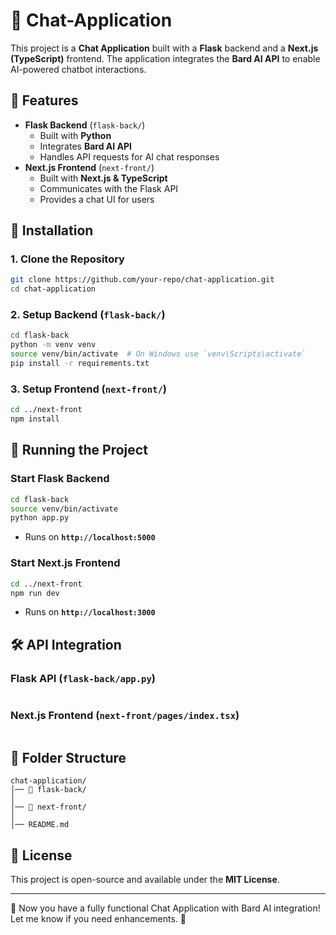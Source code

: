 # 💬 Chat-Application

This project is a **Chat Application** built with a **Flask** backend and a **Next.js (TypeScript)** frontend. The application integrates the **Bard AI API** to enable AI-powered chatbot interactions.

## 🚀 Features

- **Flask Backend** (`flask-back/`)
  - Built with **Python**
  - Integrates **Bard AI API**
  - Handles API requests for AI chat responses
- **Next.js Frontend** (`next-front/`)
  - Built with **Next.js & TypeScript**
  - Communicates with the Flask API
  - Provides a chat UI for users

## 💂️ Installation  

### 1. Clone the Repository
```sh
git clone https://github.com/your-repo/chat-application.git
cd chat-application
```

### 2. Setup Backend (`flask-back/`)
```sh
cd flask-back
python -m venv venv
source venv/bin/activate  # On Windows use `venv\Scripts\activate`
pip install -r requirements.txt
```

### 3. Setup Frontend (`next-front/`)
```sh
cd ../next-front
npm install
```

## 💪 Running the Project  

### Start Flask Backend
```sh
cd flask-back
source venv/bin/activate
python app.py
```
- Runs on **`http://localhost:5000`**

### Start Next.js Frontend
```sh
cd ../next-front
npm run dev
```
- Runs on **`http://localhost:3000`**

## 🛠️ API Integration  

### Flask API (`flask-back/app.py`)
```python
```

### Next.js Frontend (`next-front/pages/index.tsx`)
```tsx
```

## 📁 Folder Structure  

```
chat-application/
│── 📁 flask-back/
│
│── 📁 next-front/
│
│── README.md
```

## 🌟 License  
This project is open-source and available under the **MIT License**.  

---

🚀 Now you have a fully functional Chat Application with Bard AI integration! Let me know if you need enhancements. 🚀

